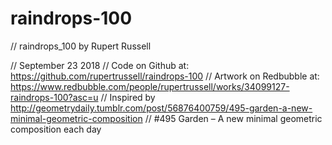# raindrops-100

// raindrops_100 by Rupert Russell

// September 23 2018
// Code on Github at: https://github.com/rupertrussell/raindrops-100
// Artwork on Redbubble at: https://www.redbubble.com/people/rupertrussell/works/34099127-raindrops-100?asc=u
// Inspired by http://geometrydaily.tumblr.com/post/56876400759/495-garden-a-new-minimal-geometric-composition
// #495 Garden – A new minimal geometric composition each day

